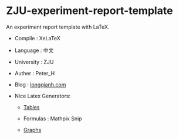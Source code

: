 # ZJU-experiment-report-template
An experiment report template with LaTeX.

- Compile : XeLaTeX

- Language : 中文

- University : ZJU

- Auther : Peter_H

- Blog : [longqianh.com](https://longqianh.com)

- Nice Latex Generators: 

  - [Tables](https://www.tablesgenerator.com/)

  - Formulas : Mathpix Snip

  - [Graphs](https://csacademy.com/app/graph_editor/)

    